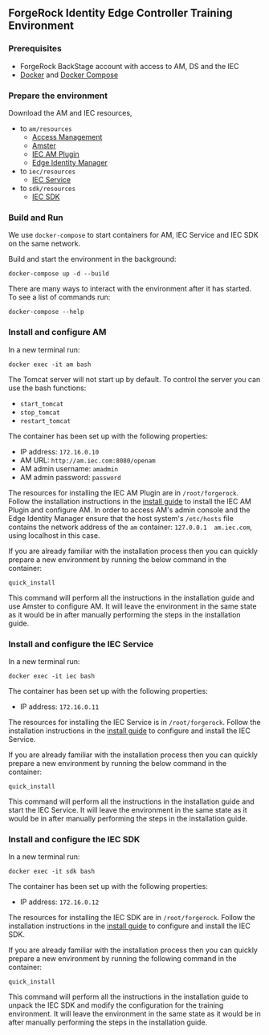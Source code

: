 ## ForgeRock Identity Edge Controller Training Environment

### Prerequisites

* ForgeRock BackStage account with access to AM, DS and the IEC
* [Docker](https://docs.docker.com/install/) and [Docker Compose](https://docs.docker.com/compose/install/)

### Prepare the environment

Download the AM and IEC resources,

* to `am/resources`
  * [Access Management](https://backstage.forgerock.com/downloads/get/familyId:am/productId:am/minorVersion:6.5/version:6.5.0/releaseType:full/distribution:war)
  * [Amster](https://backstage.forgerock.com/downloads/get/familyId:am/productId:amster/minorVersion:6.5/version:6.5.0/releaseType:full/distribution:zip)
  * [IEC AM Plugin](https://backstage.forgerock.com/downloads/get/familyId:edge/productId:iec/subProductId:am-plugin/minorVersion:6.5/version:6.5.0/distribution:tar)
  * [Edge Identity Manager](https://backstage.forgerock.com/downloads/get/familyId:edge/productId:iec/subProductId:manager/minorVersion:6.5/version:6.5.0/distribution:war)
* to `iec/resources`
  * [IEC Service](https://backstage.forgerock.com/downloads/get/familyId:edge/productId:iec/subProductId:service/minorVersion:6.5/version:6.5.0/architecture:x86-64/os:linux/distribution:tar)
* to `sdk/resources`
  * [IEC SDK](https://backstage.forgerock.com/downloads/get/familyId:edge/productId:iec/subProductId:sdk/minorVersion:6.5/version:6.5.0/architecture:x86-64/distribution:tar)

### Build and Run

We use `docker-compose` to start containers for AM, IEC Service and IEC SDK on the same network.

Build and start the environment in the background:

    docker-compose up -d --build

There are many ways to interact with the environment after it has started. To see a list of commands run:

    docker-compose --help

### Install and configure AM

In a new terminal run:

    docker exec -it am bash

The Tomcat server will not start up by default. To control the server you can use the bash functions:

* `start_tomcat`
* `stop_tomcat`
* `restart_tomcat`

The container has been set up with the following properties:

* IP address: `172.16.0.10`
* AM URL: `http://am.iec.com:8080/openam`
* AM admin username: `amadmin`
* AM admin password: `password`

The resources for installing the IEC AM Plugin are in `/root/forgerock`. Follow the installation instructions
in the [install guide](https://backstage.forgerock.com/docs/iec/6.5/install-guide/#before-you-start) to install the IEC AM Plugin and configure AM.
In order to access AM's admin console and the Edge Identity Manager ensure that the host system's `/etc/hosts` file
contains the network address of the `am` container: `127.0.0.1	am.iec.com`, using localhost in this case.

If you are already familiar with the installation process then you can quickly prepare a new environment by running
the below command in the container:

    quick_install

This command will perform all the instructions in the installation guide and use Amster to configure AM. It will leave
the environment in the same state as it would be in after manually performing the steps in the installation guide.

### Install and configure the IEC Service

In a new terminal run:

    docker exec -it iec bash

The container has been set up with the following properties:

* IP address: `172.16.0.11`

The resources for installing the IEC Service is in `/root/forgerock`. Follow the installation instructions
in the [install guide](https://backstage.forgerock.com/docs/iec/6.5/install-guide/#installing-iec-service) to configure and install the IEC Service.

If you are already familiar with the installation process then you can quickly prepare a new environment by running
the below command in the container:

    quick_install

This command will perform all the instructions in the installation guide and start the IEC Service. It will leave
the environment in the same state as it would be in after manually performing the steps in the installation guide.

### Install and configure the IEC SDK

In a new terminal run:

    docker exec -it sdk bash

The container has been set up with the following properties:

* IP address: `172.16.0.12`

The resources for installing the IEC SDK are in `/root/forgerock`. Follow the installation instructions
in the [install guide](https://backstage.forgerock.com/docs/iec/6.5/install-guide/#install-client) to configure and install the IEC SDK.

If you are already familiar with the installation process then you can quickly prepare a new environment by running
the following command in the container:

    quick_install

This command will perform all the instructions in the installation guide to unpack the IEC SDK and modify the
configuration for the training environment. It will leave the environment in the same state as it would be in after
manually performing the steps in the installation guide.

